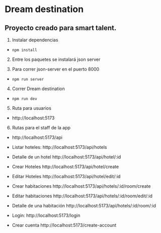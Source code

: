 # Dream destination

## Proyecto creado para smart talent.


1. Instalar dependencias

- ```npm install ```

2. Entre los paquetes se instalará json server

3. Para correr json-server en el puerto 8000 

- ```npm run server```

4. Correr Dream destination

- ```npm run dev```

5. Ruta para usuarios
- http://localhost:5173

6. Rutas para el staff de la app
- http://localhost:5173/api

- Listar hoteles:
  http://localhost:5173/api/hotels

- Detalle de un hotel
  http://localhost:5173/api/hotel/:id

- Crear Hoteles
  http://localhost:5173/api/hotel/create

- Editar Hoteles
  http://localhost:5173/api/hotel/edit/:id

- Crear habitaciones
  http://localhost:5173/api/hotels/:id/room/create

- Editar habitaciones
  http://localhost:5173/api/hotels/:id/room/edit/:id

- Detalle de una habitación
  http://localhost:5173/api/hotels/:id/room/:id

- Login:
  http://localhost:5173/login

- Crear cuenta
  http://localhost:5173/create-account